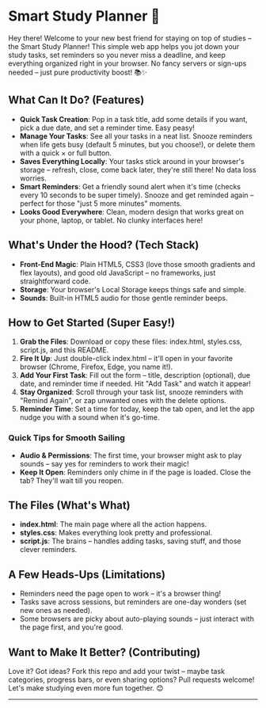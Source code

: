 # Smart Study Planner 🚀

Hey there! Welcome to your new best friend for staying on top of studies – the Smart Study Planner! This simple web app helps you jot down your study tasks, set reminders so you never miss a deadline, and keep everything organized right in your browser. No fancy servers or sign-ups needed – just pure productivity boost! 📚✨

## What Can It Do? (Features)

- **Quick Task Creation**: Pop in a task title, add some details if you want, pick a due date, and set a reminder time. Easy peasy!
- **Manage Your Tasks**: See all your tasks in a neat list. Snooze reminders when life gets busy (default 5 minutes, but you choose!), or delete them with a quick × or full button.
- **Saves Everything Locally**: Your tasks stick around in your browser's storage – refresh, close, come back later, they're still there! No data loss worries.
- **Smart Reminders**: Get a friendly sound alert when it's time (checks every 10 seconds to be super timely). Snooze and get reminded again – perfect for those "just 5 more minutes" moments.
- **Looks Good Everywhere**: Clean, modern design that works great on your phone, laptop, or tablet. No clunky interfaces here!

## What's Under the Hood? (Tech Stack)

- **Front-End Magic**: Plain HTML5, CSS3 (love those smooth gradients and flex layouts), and good old JavaScript – no frameworks, just straightforward code.
- **Storage**: Your browser's Local Storage keeps things safe and simple.
- **Sounds**: Built-in HTML5 audio for those gentle reminder beeps.

## How to Get Started (Super Easy!)

1. **Grab the Files**: Download or copy these files: index.html, styles.css, script.js, and this README.
2. **Fire It Up**: Just double-click index.html – it'll open in your favorite browser (Chrome, Firefox, Edge, you name it!).
3. **Add Your First Task**: Fill out the form – title, description (optional), due date, and reminder time if needed. Hit "Add Task" and watch it appear!
4. **Stay Organized**: Scroll through your task list, snooze reminders with "Remind Again", or zap unwanted ones with the delete options.
5. **Reminder Time**: Set a time for today, keep the tab open, and let the app nudge you with a sound when it's go-time.

### Quick Tips for Smooth Sailing
- **Audio & Permissions**: The first time, your browser might ask to play sounds – say yes for reminders to work their magic!
- **Keep It Open**: Reminders only chime in if the page is loaded. Close the tab? They'll wait till you reopen.

## The Files (What's What)

- **index.html**: The main page where all the action happens.
- **styles.css**: Makes everything look pretty and professional.
- **script.js**: The brains – handles adding tasks, saving stuff, and those clever reminders.

## A Few Heads-Ups (Limitations)

- Reminders need the page open to work – it's a browser thing!
- Tasks save across sessions, but reminders are one-day wonders (set new ones as needed).
- Some browsers are picky about auto-playing sounds – just interact with the page first, and you're good.

## Want to Make It Better? (Contributing)

Love it? Got ideas? Fork this repo and add your twist – maybe task categories, progress bars, or even sharing options? Pull requests welcome! Let's make studying even more fun together. 😊

---

